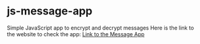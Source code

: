 # js-message-app
Simple JavaScript app to encrypt and decrypt messages
Here is the link to the website to check the app: 
[Link to the Message App](https://nick404s.github.io/js-message-app/#aGVsbG8gd29ybGQh)
